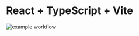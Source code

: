 # React + TypeScript + Vite

![example workflow](https://github.com/xandrlev/cdci/actions/workflows/cdci.yml/badge.svg)
